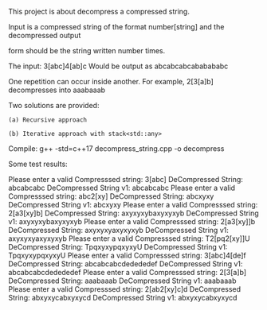 This project is about decompress a compressed string.

Input is a compressed string of the format number[string] and the decompressed output

form should be the string written number times.

The input: 3[abc]4[ab]c  Would be output as abcabcabcababababc

One repetition can occur inside another. For example, 2[3[a]b] decompresses into aaabaaab

 Two solutions are provided:
 
    (a) Recursive approach
    
    (b) Iterative approach with stack<std::any>
    

Compile: g++ -std=c++17 decompress_string.cpp -o decompress

Some test results:

Please enter a valid Compresssed string: 3[abc]
DeCompressed String: abcabcabc
DeCompressed String v1: abcabcabc
Please enter a valid Compresssed string: abc2[xy]
DeCompressed String: abcxyxy
DeCompressed String v1: abcxyxy
Please enter a valid Compresssed string: 2[a3[xy]b]
DeCompressed String: axyxyxybaxyxyxyb
DeCompressed String v1: axyxyxybaxyxyxyb
Please enter a valid Compresssed string: 2[a3[xy]]b
DeCompressed String: axyxyxyaxyxyxyb
DeCompressed String v1: axyxyxyaxyxyxyb
Please enter a valid Compresssed string: T2[pq2[xy]]U
DeCompressed String: TpqxyxypqxyxyU
DeCompressed String v1: TpqxyxypqxyxyU
Please enter a valid Compresssed string: 3[abc]4[de]f
DeCompressed String: abcabcabcdedededef
DeCompressed String v1: abcabcabcdedededef
Please enter a valid Compresssed string: 2[3[a]b]
DeCompressed String: aaabaaab
DeCompressed String v1: aaabaaab
Please enter a valid Compresssed string: 2[ab2[xy]c]d
DeCompressed String: abxyxycabxyxycd
DeCompressed String v1: abxyxycabxyxycd
